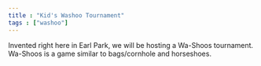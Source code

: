 ```yaml
---
title : "Kid's Washoo Tournament"
tags : ["washoo"]
---
```



Invented right here in Earl Park, we will be hosting a Wa-Shoos tournament. Wa-Shoos is a game similar to bags/cornhole and horseshoes.